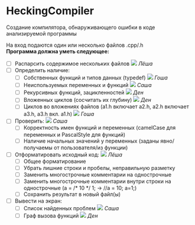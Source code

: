 # HeckingCompiler
Создание компилятора, обнаруживающего ошибки в коде анализируемой программы

На вход подаются один или несколько файлов .cpp/.h</br>
__Программа должна уметь следующее:__
- [ ] Распарсить содержимое нескольких файлов ![](https://via.placeholder.com/15/FFF700/FFF700/) *Лёша*
- [ ] Определить наличие:
  - [ ] Собственных функций и типов данных (typedef) ![](https://via.placeholder.com/15/1589F0/1589F0/) *Гоша*
  - [ ] Неиспользуемых переменных и функций ![](https://via.placeholder.com/15/c5f015/c5f015/) *Саша*
  - [ ] Рекурсивных функций, зацикленностей ![](https://via.placeholder.com/15/f03c15/f03c15/) *Ден*
  - [ ] Вложенных циклов (сосчитать их глубину) ![](https://via.placeholder.com/15/f03c15/f03c15/) *Ден*
  - [ ] Циклов во вложениях файлов (a1.h включает a2.h, a2.h включает a3.h, a3.h вкл. a1.h) ![](https://via.placeholder.com/15/1589F0/1589F0/) *Гоша*
- [ ] Проверить: ![](https://via.placeholder.com/15/c5f015/c5f015/) *Саша*
  - [ ] Корректность имен функций и переменных (camelCase для переменных и PascalStyle для функций)
  - [ ] Наличие начальных значений у переменных (заданы явно/получаемы от пользователя/из функции)
- [ ] Отформатировать исходный код: ![](https://via.placeholder.com/15/FFF700/FFF700/) *Лёша*
  - [ ] Общее форматирование
  - [ ] Убрать лишние строки и пробелы, неправильную разметку
  - [ ] Заменить многострочные комментарии на однострочные
  - [ ] Заменить многострочные комментарии внутри строки на однострочные (a = /* 10 */ 1; → //a = 10; a=1;)
  - [ ] Сохранить результат в новый файл(ы)
- [ ] Вывести на экран:
  - [ ] Список найденных проблем ![](https://via.placeholder.com/15/c5f015/c5f015/) *Саша*
  - [ ] Граф вызова функций ![](https://via.placeholder.com/15/f03c15/f03c15/) *Ден*
